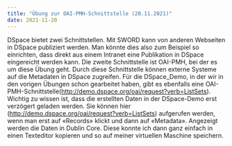 ```yaml
---
title: "Übung zur OAI-PMH-Schnittstelle (20.11.2021)"
date: 2021-11-20
---
```

DSpace bietet zwei Schnittstellen. Mit SWORD kann von anderen Webseiten in DSpace publiziert werden. Man könnte dies also zum Beispiel so einrichten, dass direkt aus einem Intranet eine Publikation in DSpace eingereicht werden kann. Die zweite Schnittstelle ist OAI-PMH, bei der es um diese Übung geht. Durch diese Schnittstelle können externe Systeme auf die Metadaten in DSpace zugreifen. Für die DSpace_Demo, in der wir in den vorigen Übungen schon gearbeitet haben, gibt es ebenfalls eine OAI-PMH-Schnittstelle(http://demo.dspace.org/oai/request?verb=ListSets). Wichtig zu wissen ist, dass die erstellten Daten in der DSpace-Demo erst verzögert geladen werden. Sie können hier (http://demo.dspace.org/oai/request?verb=ListSets) aufgerufen werden, wenn man erst auf «Records» klickt und dann auf «Metadata». Angezeigt werden die Daten in Dublin Core. Diese konnte ich dann ganz einfach in einen Texteditor kopieren und so auf meiner virtuellen Maschine speichern. 
